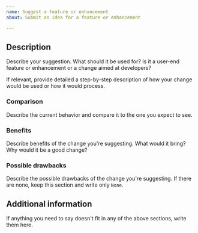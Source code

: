 ```yaml
---
name: Suggest a feature or enhancement
about: Submit an idea for a feature or enhancement

---
```


## Description

Describe your suggestion. What should it be used for? Is it a user-end feature or enhancement or a change aimed at developers?

If relevant, provide detailed a step-by-step description of how your change would be used or how it would process.

### Comparison

Describe the current behavior and compare it to the one you expect to see.

### Benefits

Describe benefits of the change you're suggesting. What would it bring? Why would it be a good change?

### Possible drawbacks

Describe the possible drawbacks of the change you're suggesting. If there are none, keep this section and write only `None`.

## Additional information

If anything you need to say doesn't fit in any of the above sections, write them here.
